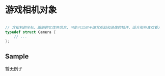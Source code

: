 # 游戏相机对象

``` cpp

// 含相机的坐标，跟随的实体等信息，可能可以用于编写观战和录像的插件，适合那些喜欢看大佬打架的围观群众
typedef struct Camera {
    // ...
};


```
## Sample

暂无例子
